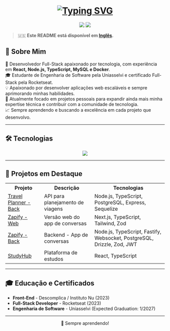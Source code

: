 <h1 align="center">
  <a href="https://git.io/typing-svg">
    <img src="https://readme-typing-svg.herokuapp.com?font=Fira+Code&size=35&pause=1000&color=8079F7&center=true&width=600&lines=Olá%2C+seja+bem-vindo+ao+meu+GitHub!;Eu+sou+Leonardo+Policarpo!;Prazer+em+conhecer+você!" alt="Typing SVG" />
  </a>
</h1>

<p align="center">
  <a href="mailto:leonardo.dumont@hotmail.com"><img src="https://img.shields.io/badge/-Email-%23333?style=for-the-badge&logo=gmail&logoColor=white"></a>
  <a href="https://www.linkedin.com/in/leonardodumont/" target="_blank"><img src="https://img.shields.io/badge/-LinkedIn-%230077B5?style=for-the-badge&logo=linkedin&logoColor=white"></a> 
</p>

> 🇺🇸 **Este README está disponível em [Inglês](./README.md).**

## 🚀 Sobre Mim
🔭 Desenvolvedor Full-Stack apaixonado por tecnologia, com experiência em **React, Node.js, TypeScript, MySQL e Docker**.  
🎓 Estudante de Engenharia de Software pela Uniasselvi e certificado Full-Stack pela Rocketseat.  
💡 Apaixonado por desenvolver aplicações web escaláveis e sempre aprimorando minhas habilidades.    
🔧 Atualmente focado em projetos pessoais para expandir ainda mais minha expertise técnica e contribuir com a comunidade de tecnologia.  
📈 Sempre aprendendo e buscando a excelência em cada projeto que desenvolvo.  

---


## 🛠 Tecnologias
<p align="center">
  <img src="https://skillicons.dev/icons?i=html,css,js,ts,react,nodejs,mysql,postgres,docker,python,c,aws,nginx" />
</p>

---

## 📌 Projetos em Destaque  
<table align="center">
  <tr>
    <th>Projeto</th>
    <th>Descrição</th>
    <th>Tecnologias</th>
  </tr>
  <tr>
    <td><a href="https://github.com/leonardopolicarpo/travel-planner-api">Travel Planner - Back</a></td>
    <td>API para planejamento de viagens</td>
    <td>Node.js, TypeScript, PostgreSQL, Express, Sequelize</td>
  </tr>
  <tr>
    <td><a href="https://github.com/leonardopolicarpo/zapify-web">Zapify - Web</a></td>
    <td>Versão web do app de conversas</td>
    <td>Next.js, TypeScript, Tailwind, Zod</td>
  </tr>
  <tr>
    <td><a href="https://github.com/leonardopolicarpo/zapify-backend">Zapify - Back</a></td>
    <td>Backend - App de conversas</td>
    <td>Node.js, TypeScript, Fastify, Websocket, PostgreSQL, Drizzle, Zod, JWT</td>
  </tr>
  <tr>
    <td><a href="https://github.com/leonardopolicarpo/study-hub-front">StudyHub</a></td>
    <td>Plataforma de estudos</td>
    <td>React, TypeScript</td>
  </tr>
</table>

---

## 🎓 Educação e Certificados
- **Front-End** - Descomplica / Instituto Nu (2023)
- **Full-Stack Developer** - Rocketseat (2023)
- **Engenharia de Software** - Uniasselvi (Expected Graduation: 1/2027)

---
<p align="center">
  🚀 Sempre aprendendo!
</p>
